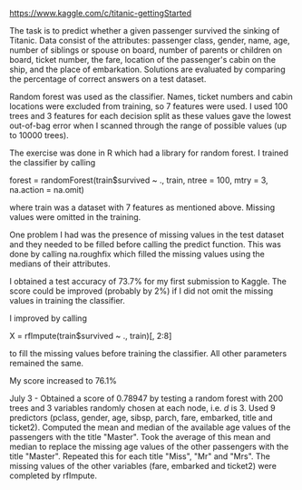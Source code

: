 https://www.kaggle.com/c/titanic-gettingStarted

The task is to predict whether a given passenger survived the sinking of Titanic. Data consist of the attributes: passenger class, gender, name, age, number of siblings or spouse on board, number of parents or children on board, ticket number, the fare, location of the passenger's cabin on the ship, and the place of embarkation. Solutions are evaluated by comparing the percentage of correct answers on a test dataset.

Random forest was used as the classifier. Names, ticket numbers and cabin locations were excluded from training, so 7 features were used. I used 100 trees and 3 features for each decision split as these values gave the lowest out-of-bag error when I scanned through the range of possible values (up to 10000 trees).

The exercise was done in R which had a library for random forest. I trained the classifier by calling

  forest = randomForest(train$survived ~ ., train, ntree = 100, mtry = 3, na.action = na.omit)

where train was a dataset with 7 features as mentioned above. Missing values were omitted in the training.

One problem I had was the presence of missing values in the test dataset and they needed to be filled before calling the predict function. This was done by calling na.roughfix which filled the missing values using the medians of their attributes.

I obtained a test accuracy of 73.7% for my first submission to Kaggle. The score could be improved (probably by 2%) if I did not omit the missing values in training the classifier.

I improved by calling

  X = rfImpute(train$survived ~ ., train)[, 2:8]

to fill the missing values before training the classifier. All other parameters remained the same.

My score increased to 76.1%

July 3 - Obtained a score of 0.78947 by testing a random forest with 200 trees and 3 variables randomly chosen at each node, i.e. _d_ is 3. Used 9 predictors (pclass, gender, age, sibsp, parch, fare, embarked, title and ticket2). Computed the mean and median of the available age values of the passengers with the title "Master". Took the average of this mean and median to replace the missing age values of the other passengers with the title "Master". Repeated this for each title "Miss", "Mr" and "Mrs". The missing values of the other variables (fare, embarked and ticket2) were completed by rfImpute.
